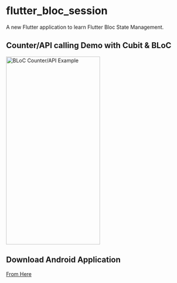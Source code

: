 # flutter_bloc_session

A new Flutter application to learn Flutter Bloc State Management. 

## Counter/API calling Demo with Cubit & BLoC
<img src="https://github.com/Purvik/flutter_bloc_session/blob/main/output/output.gif" width="256" height="512" title="BLoC Counter/API Example">

## Download Android Application
[From Here](https://appho.st/d/#/48zX5xoJ)
